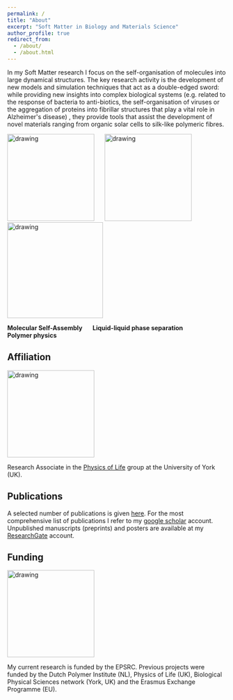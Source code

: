 ```yaml
---
permalink: /
title: "About"
excerpt: "Soft Matter in Biology and Materials Science"
author_profile: true
redirect_from: 
  - /about/
  - /about.html
---
```



In my Soft Matter research I focus on the self-organisation of molecules into large dynamical structures. The key research activity is the development of new models and simulation techniques that act as a double-edged sword: while providing new insights into complex biological systems (e.g. related to the response of bacteria to anti-biotics, the self-organisation of viruses or the  aggregation of proteins into fibrillar structures that play a vital role in Alzheimer's disease) , they provide tools that assist the development of novel materials ranging from organic solar cells to silk-like polymeric fibres.

          

 
 [<img src="https://charleyschaefer.github.io/files/CoverSoftMatter2018.png" alt="drawing" width="200"/>](https://doi.org/10.1039/C8SM00943K)     &nbsp;&nbsp;&nbsp;&nbsp; [<img src="https://charleyschaefer.github.io/files/CoverSoftMatter2019.png" alt="drawing" width="200"/>](https://doi.org/10.1039/C9SM01344J)   &nbsp;&nbsp;&nbsp;&nbsp; [<img src="https://charleyschaefer.github.io/images/silk.png" alt="drawing" width="220"/>](https://pubs.acs.org/doi/abs/10.1021/acs.macromol.9b02630)

  
 **Molecular Self-Assembly**    &nbsp;&nbsp;&nbsp;&nbsp;          **Liquid-liquid phase separation**    &nbsp;&nbsp;&nbsp;&nbsp;&nbsp;&nbsp;&nbsp;&nbsp; &nbsp;&nbsp;&nbsp;&nbsp;    **Polymer physics**



Affiliation
----

<img src="https://charleyschaefer.github.io/images/PoL-logo-tall-800x400.jpeg" alt="drawing" width="200"/>

Research Associate in the [Physics of Life](https://www.york.ac.uk/physics/research/physics-of-life/) group at the University of York (UK).

Publications
----
A selected number of publications is given [here](https://charleyschaefer.github.io/publications/).
For the most comprehensive list of publications I refer to my [google scholar](https://scholar.google.co.uk/citations?user=SKHIHrEAAAAJ&hl=nl) account.
Unpublished manuscripts (preprints) and posters are available at my [ResearchGate](https://www.researchgate.net/profile/Charley_Schaefer2) account.

Funding
----

<img src="https://www.ncl.ac.uk/media/wwwnclacuk/facultyofsage/logos/epsrc.png" alt="drawing" width="200"/>

My current research is funded by the EPSRC. Previous projects were funded by the Dutch Polymer Institute (NL), Physics of Life (UK), Biological Physical Sciences network (York, UK) and the Erasmus Exchange Programme (EU). 


